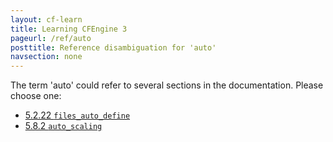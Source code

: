 ```yaml
---
layout: cf-learn
title: Learning CFEngine 3
pageurl: /ref/auto
posttitle: Reference disambiguation for 'auto'
navsection: none
---
```


The term 'auto' could refer to several sections in the documentation. Please choose one:

- [5.2.22 <code>files_auto_define</code>](https://cfengine.com/manuals/cf3-reference.html#files_auto_define-in-agent)
- [5.8.2 <code>auto_scaling</code>](https://cfengine.com/manuals/cf3-reference.html#auto_scaling-in-reporter)
